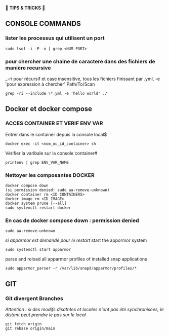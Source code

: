 🧰 **TIPS & TRICKS** 🧰



## CONSOLE COMMANDS

### lister les processus qui utilisent un port

```
sudo lsof -i -P -n | grep <NUM PORT>
```
### pour chercher une chaine de caractere dans des fichiers de manière recursive

_-ri pour récursif et case insensitive, tous les fichiers finissant par .yml, -e 'pour expression à chercher' Path/To/Scan

```
grep -ri --include \*.yml -e 'hello world' ./
```

## Docker et docker compose

### ACCES CONTAINER ET VERIF ENV VAR

Entrer dans le container depuis la console local$
```
docker exec -it <nom_ou_id_container> sh
```

Vérifier la varibale sur la console container#
```
printenv | grep ENV_VAR_NAME
```

### Nettoyer les composantes DOCKER

```
docker compose down
(si permission denied: sudo aa-remove-unknown)
docker container rm <ID CONTAINERS>
docker image rm <ID IMAGE>
docker system prune [--all]
sudo systemctl restart docker
```

### En cas de docker compose down : permission denied

```
sudo aa-remove-unknown
```
_si apparmor est demandé pour le restart_
start the appormor system
```
sudo systemctl start apparmor 
```
parse and reload all apparmor profiles of installed snap applications 
```
sudo apparmor_parser -r /var/lib/snapd/apparmor/profiles/*
```
## GIT 

### Git divergent Branches

_Attention : si des modifs disatntes et locales n'ont pas été synchronisées, le distant peut prendre le pas sur le local_

```
git fetch origin
git rebase origin/main
```



